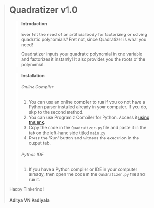 ># Quadratizer v1.0
>> #### Introduction
>> Ever felt the need of an artificial body for factorizing or solving quadratic polynomials? Fret not, since Quadratizer is what you need!
>>
>> Quadratizer inputs your quadratic polynomial in one variable and factorizes it instantly! It also provides you the roots of the polynomial.
>
>> #### Installation
>> ###### Online Compiler
>> 1. You can use an online compiler to run if you do not have a Python parser installed already in your computer. If you do, skip to the second method.
>> 2. You can use Programiz Compiler for Python. Access it [using this link](https://www.programiz.com/python-programming/online-compiler/).
>> 3. Copy the code in the `Quadratizer.py` file and paste it in the tab on the left-hand side titled `main.py`
>> 4. Press the 'Run' button and witness the execution in the output tab.
>>
>> ###### Python IDE
>> 1. If you have a Python compiler or IDE in your computer already, then open the code in the `Quadratizer.py` file and run it.
>
> Happy Tinkering!
> #### Aditya VN Kadiyala

